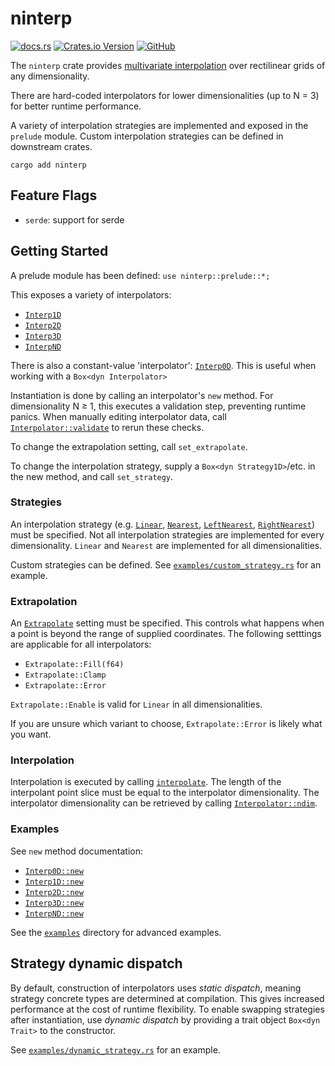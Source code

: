 # ninterp

[![docs.rs](https://img.shields.io/docsrs/ninterp)](https://docs.rs/ninterp/latest/ninterp) [![Crates.io Version](https://img.shields.io/crates/v/ninterp)](https://crates.io/crates/ninterp) [![GitHub](https://img.shields.io/badge/github-NREL/ninterp-blue)](https://github.com/NREL/ninterp/)

The `ninterp` crate provides [multivariate interpolation](https://en.wikipedia.org/wiki/Multivariate_interpolation#Regular_grid) over rectilinear grids of any dimensionality.

There are hard-coded interpolators for lower dimensionalities (up to N = 3) for better runtime performance.

A variety of interpolation strategies are implemented and exposed in the `prelude` module.
Custom interpolation strategies can be defined in downstream crates.

```
cargo add ninterp
```

## Feature Flags
- `serde`: support for serde

## Getting Started
A prelude module has been defined: `use ninterp::prelude::*;`

This exposes a variety of interpolators:
- [`Interp1D`](https://docs.rs/ninterp/latest/ninterp/one/struct.Interp1D.html)
- [`Interp2D`](https://docs.rs/ninterp/latest/ninterp/two/struct.Interp2D.html)
- [`Interp3D`](https://docs.rs/ninterp/latest/ninterp/three/struct.Interp3D.html)
- [`InterpND`](https://docs.rs/ninterp/latest/ninterp/n/struct.InterpND.html)

There is also a constant-value 'interpolator':
[`Interp0D`](https://docs.rs/ninterp/latest/ninterp/zero/struct.Interp0D.html).
This is useful when working with a `Box<dyn Interpolator>`

Instantiation is done by calling an interpolator's `new` method.
For dimensionality N ≥ 1, this executes a validation step, preventing runtime panics.
When manually editing interpolator data,
call [`Interpolator::validate`](https://docs.rs/ninterp/latest/ninterp/trait.Interpolator.html#tymethod.validate) to rerun these checks.

To change the extrapolation setting, call `set_extrapolate`.

To change the interpolation strategy, supply a `Box<dyn Strategy1D>`/etc. in the new method, and call `set_strategy`.

### Strategies
An interpolation strategy (e.g.
[`Linear`](https://docs.rs/ninterp/latest/ninterp/strategy/struct.Linear.html),
[`Nearest`](https://docs.rs/ninterp/latest/ninterp/strategy/struct.Nearest.html),
[`LeftNearest`](https://docs.rs/ninterp/latest/ninterp/strategy/struct.LeftNearest.html),
[`RightNearest`](https://docs.rs/ninterp/latest/ninterp/strategy/struct.RightNearest.html))
must be specified.
Not all interpolation strategies are implemented for every dimensionality.
`Linear` and `Nearest` are implemented for all dimensionalities.

Custom strategies can be defined. See [`examples/custom_strategy.rs`](https://github.com/NREL/ninterp/blob/a26c77caeac9e4ba2c5e8a4dbd652ce00b5747f3/examples/custom_strategy.rs) for an example.


### Extrapolation
An [`Extrapolate`](https://docs.rs/ninterp/latest/ninterp/enum.Extrapolate.html) setting must be specified.
This controls what happens when a point is beyond the range of supplied coordinates.
The following setttings are applicable for all interpolators:
- `Extrapolate::Fill(f64)`
- `Extrapolate::Clamp`
- `Extrapolate::Error`

`Extrapolate::Enable` is valid for `Linear` in all dimensionalities.

If you are unsure which variant to choose, `Extrapolate::Error` is likely what you want.

### Interpolation
Interpolation is executed by calling [`interpolate`](https://docs.rs/ninterp/latest/ninterp/trait.Interpolator.html#tymethod.interpolate).
The length of the interpolant point slice must be equal to the interpolator dimensionality.
The interpolator dimensionality can be retrieved by calling [`Interpolator::ndim`](https://docs.rs/ninterp/latest/ninterp/trait.Interpolator.html#tymethod.ndim).

### Examples
See `new` method documentation:
- [`Interp0D::new`](https://docs.rs/ninterp/latest/ninterp/zero/struct.Interp0D.html#method.new)
- [`Interp1D::new`](https://docs.rs/ninterp/latest/ninterp/one/struct.Interp1D.html#method.new)
- [`Interp2D::new`](https://docs.rs/ninterp/latest/ninterp/two/struct.Interp2D.html#method.new)
- [`Interp3D::new`](https://docs.rs/ninterp/latest/ninterp/three/struct.Interp3D.html#method.new)
- [`InterpND::new`](https://docs.rs/ninterp/latest/ninterp/n/struct.InterpND.html#method.new)

See the [`examples`](https://github.com/NREL/ninterp/tree/a26c77caeac9e4ba2c5e8a4dbd652ce00b5747f3/examples) directory for advanced examples.

## Strategy dynamic dispatch
By default, construction of interpolators uses *static dispatch*,
meaning strategy concrete types are determined at compilation.
This gives increased performance at the cost of runtime flexibility.
To enable swapping strategies after instantiation,
use *dynamic dispatch* by providing a trait object `Box<dyn Trait>` to the constructor.

See [`examples/dynamic_strategy.rs`](https://github.com/NREL/ninterp/blob/a26c77caeac9e4ba2c5e8a4dbd652ce00b5747f3/examples/dynamic_strategy.rs) for an example.
